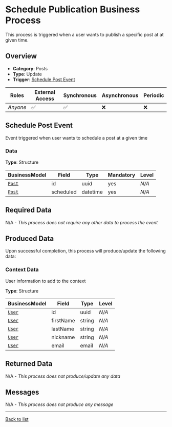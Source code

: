# Schedule Publication Business Process
This process is triggered when a user wants to publish a specific post at at given time.

## Overview
 - **Category**: Posts
 - **Type**: Update
 - **Trigger**: [Schedule Post Event](#schedule-post-event)

| Roles | External Access | Synchronous | Asynchronous | Periodic |
| ----- | --------------- | ----------- | ------------ | -------- |
| *Anyone* | :white_check_mark: | :white_check_mark: | :x: | :x:

## Schedule Post Event
Event triggered when user wants to schedule a post at a given time
### Data

**Type**: Structure

| BusinessModel | Field | Type | Mandatory | Level |
| ------------- | ----- | ---- | --------- | ----- |
| [`Post`](../DataModel/Overview.md#post) | id | uuid | yes | *N/A* |
| [`Post`](../DataModel/Overview.md#post) | scheduled | datetime | yes | *N/A* |

## Required Data
N/A - *This process does not require any other data to process the event*

## Produced Data
Upon successful completion, this process will produce/update the following data:
### Context Data
User information to add to the context

**Type**: Structure

| BusinessModel | Field | Type | Level |
| ------------- | ----- | ---- | ----- |
| [`User`](../DataModel/Overview.md#user) | id | uuid | *N/A* |
| [`User`](../DataModel/Overview.md#user) | firstName | string | *N/A* |
| [`User`](../DataModel/Overview.md#user) | lastName | string | *N/A* |
| [`User`](../DataModel/Overview.md#user) | nickname | string | *N/A* |
| [`User`](../DataModel/Overview.md#user) | email | email | *N/A* |



## Returned Data
N/A - *This process does not produce/update any data*

## Messages
N/A - *This process does not produce any message*

---
[Back to list](Overview.md)